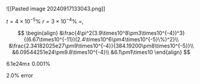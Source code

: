 ![[Pasted image 20240917133043.png]]

$t=4\times10^{-5}\%$
$r=3\times10^{-4}\%$ 
=,

$$
\begin{align}
&\frac{4\pi^2(3.9\times10^8\pm3\times10^{-4})^3}{(6.67\times10^{-11})(2.4\times10^6\pm4\times10^{-5}\%)^2}\\
&\frac{2.34182025e27\pm9\times10^{-4}}{384.19200\pm8\times10^{-5}}\\
&6.09544251e24\pm9.8\times10^{-4}\\
	&6.1\pm1\times10
\end{align}
$$

6.1e24m$\pm$ 0.001%


2.0% error



